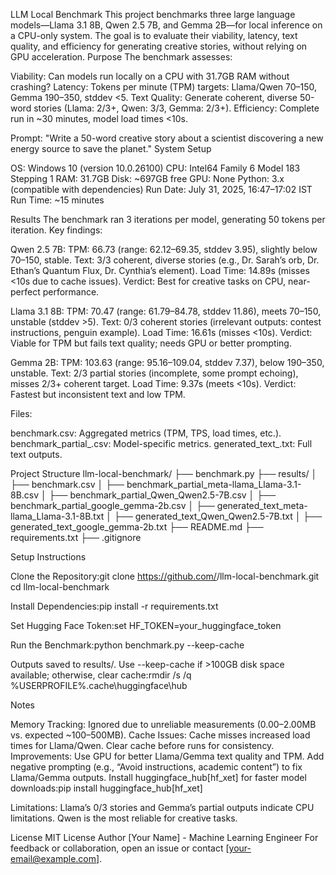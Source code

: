 LLM Local Benchmark
This project benchmarks three large language models—Llama 3.1 8B, Qwen 2.5 7B, and Gemma 2B—for local inference on a CPU-only system. The goal is to evaluate their viability, latency, text quality, and efficiency for generating creative stories, without relying on GPU acceleration.
Purpose
The benchmark assesses:

Viability: Can models run locally on a CPU with 31.7GB RAM without crashing?
Latency: Tokens per minute (TPM) targets: Llama/Qwen 70–150, Gemma 190–350, stddev <5.
Text Quality: Generate coherent, diverse 50-word stories (Llama: 2/3+, Qwen: 3/3, Gemma: 2/3+).
Efficiency: Complete run in ~30 minutes, model load times <10s.

Prompt: "Write a 50-word creative story about a scientist discovering a new energy source to save the planet."
System Setup

OS: Windows 10 (version 10.0.26100)
CPU: Intel64 Family 6 Model 183 Stepping 1
RAM: 31.7GB
Disk: ~697GB free
GPU: None
Python: 3.x (compatible with dependencies)
Run Date: July 31, 2025, 16:47–17:02 IST
Run Time: ~15 minutes

Results
The benchmark ran 3 iterations per model, generating 50 tokens per iteration. Key findings:

Qwen 2.5 7B:
TPM: 66.73 (range: 62.12–69.35, stddev 3.95), slightly below 70–150, stable.
Text: 3/3 coherent, diverse stories (e.g., Dr. Sarah’s orb, Dr. Ethan’s Quantum Flux, Dr. Cynthia’s element).
Load Time: 14.89s (misses <10s due to cache issues).
Verdict: Best for creative tasks on CPU, near-perfect performance.


Llama 3.1 8B:
TPM: 70.47 (range: 61.79–84.78, stddev 11.86), meets 70–150, unstable (stddev >5).
Text: 0/3 coherent stories (irrelevant outputs: contest instructions, penguin example).
Load Time: 16.61s (misses <10s).
Verdict: Viable for TPM but fails text quality; needs GPU or better prompting.


Gemma 2B:
TPM: 103.63 (range: 95.16–109.04, stddev 7.37), below 190–350, unstable.
Text: 2/3 partial stories (incomplete, some prompt echoing), misses 2/3+ coherent target.
Load Time: 9.37s (meets <10s).
Verdict: Fastest but inconsistent text and low TPM.



Files:

benchmark.csv: Aggregated metrics (TPM, TPS, load times, etc.).
benchmark_partial_<model>.csv: Model-specific metrics.
generated_text_<model>.txt: Full text outputs.

Project Structure
llm-local-benchmark/
├── benchmark.py
├── results/
│   ├── benchmark.csv
│   ├── benchmark_partial_meta-llama_Llama-3.1-8B.csv
│   ├── benchmark_partial_Qwen_Qwen2.5-7B.csv
│   ├── benchmark_partial_google_gemma-2b.csv
│   ├── generated_text_meta-llama_Llama-3.1-8B.txt
│   ├── generated_text_Qwen_Qwen2.5-7B.txt
│   ├── generated_text_google_gemma-2b.txt
├── README.md
├── requirements.txt
├── .gitignore

Setup Instructions

Clone the Repository:git clone https://github.com/<your-username>/llm-local-benchmark.git
cd llm-local-benchmark


Install Dependencies:pip install -r requirements.txt


Set Hugging Face Token:set HF_TOKEN=your_huggingface_token


Run the Benchmark:python benchmark.py --keep-cache


Outputs saved to results/.
Use --keep-cache if >100GB disk space available; otherwise, clear cache:rmdir /s /q %USERPROFILE%\.cache\huggingface\hub





Notes

Memory Tracking: Ignored due to unreliable measurements (0.00–2.00MB vs. expected ~100–500MB).
Cache Issues: Cache misses increased load times for Llama/Qwen. Clear cache before runs for consistency.
Improvements:
Use GPU for better Llama/Gemma text quality and TPM.
Add negative prompting (e.g., “Avoid instructions, academic content”) to fix Llama/Gemma outputs.
Install huggingface_hub[hf_xet] for faster model downloads:pip install huggingface_hub[hf_xet]




Limitations: Llama’s 0/3 stories and Gemma’s partial outputs indicate CPU limitations. Qwen is the most reliable for creative tasks.

License
MIT License
Author
[Your Name] - Machine Learning Engineer
For feedback or collaboration, open an issue or contact [your-email@example.com].
